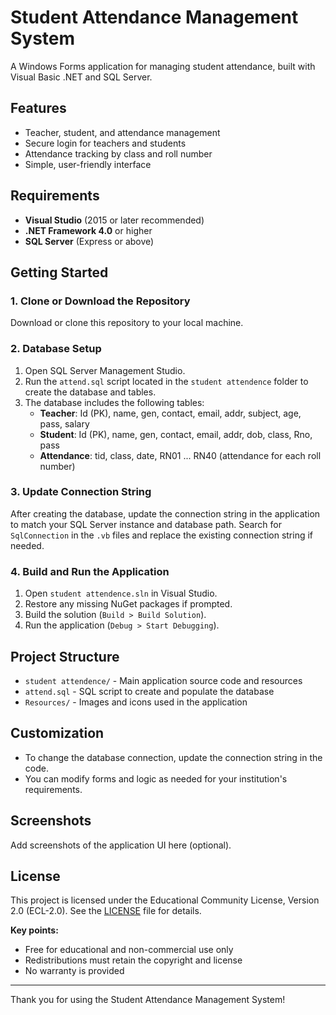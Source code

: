 
# Student Attendance Management System

A Windows Forms application for managing student attendance, built with Visual Basic .NET and SQL Server.

## Features

- Teacher, student, and attendance management
- Secure login for teachers and students
- Attendance tracking by class and roll number
- Simple, user-friendly interface

## Requirements

- **Visual Studio** (2015 or later recommended)
- **.NET Framework 4.0** or higher
- **SQL Server** (Express or above)

## Getting Started

### 1. Clone or Download the Repository

Download or clone this repository to your local machine.

### 2. Database Setup

1. Open SQL Server Management Studio.
2. Run the `attend.sql` script located in the `student attendence` folder to create the database and tables.
3. The database includes the following tables:
   - **Teacher**: Id (PK), name, gen, contact, email, addr, subject, age, pass, salary
   - **Student**: Id (PK), name, gen, contact, email, addr, dob, class, Rno, pass
   - **Attendance**: tid, class, date, RN01 ... RN40 (attendance for each roll number)

### 3. Update Connection String

After creating the database, update the connection string in the application to match your SQL Server instance and database path. Search for `SqlConnection` in the `.vb` files and replace the existing connection string if needed.

### 4. Build and Run the Application

1. Open `student attendence.sln` in Visual Studio.
2. Restore any missing NuGet packages if prompted.
3. Build the solution (`Build > Build Solution`).
4. Run the application (`Debug > Start Debugging`).

## Project Structure

- `student attendence/` - Main application source code and resources
- `attend.sql` - SQL script to create and populate the database
- `Resources/` - Images and icons used in the application

## Customization

- To change the database connection, update the connection string in the code.
- You can modify forms and logic as needed for your institution's requirements.

## Screenshots

Add screenshots of the application UI here (optional).


## License

This project is licensed under the Educational Community License, Version 2.0 (ECL-2.0). See the [LICENSE](./LICENSE) file for details.

**Key points:**
- Free for educational and non-commercial use only
- Redistributions must retain the copyright and license
- No warranty is provided

---
Thank you for using the Student Attendance Management System!
